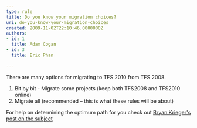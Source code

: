```yaml
---
type: rule
title: Do you know your migration choices?
uri: do-you-know-your-migration-choices
created: 2009-11-02T22:10:46.0000000Z
authors:
- id: 1
  title: Adam Cogan
- id: 3
  title: Eric Phan

---
```



There are many options for migrating to TFS 2010 from TFS 2008.

1. Bit by bit - Migrate some projects (keep both TFS2008 and TFS2010 online)
2. Migrate all (recommended – this is what these rules will be about)





For help on determining the optimum path for you check out [Bryan Krieger's post on the subject](http&#58;//blogs.msdn.com/bkrieger/archive/2009/10/21/team-foundation-server-2010-upgrade.aspx)


